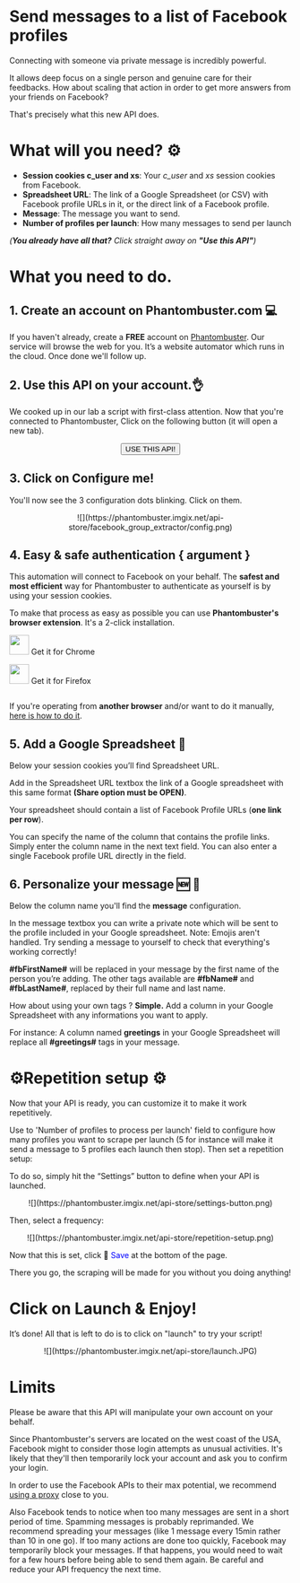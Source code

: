 # Send messages to a list of Facebook profiles

Connecting with someone via private message is incredibly powerful. 

It allows deep focus on a single person and genuine care for their feedbacks. How about scaling that action in order to get more answers from your friends on Facebook?

That's precisely what this new API does.

# What will you need? ⚙️ 

- **Session cookies c\_user and xs**: Your _c\_user_ and _xs_ session cookies from Facebook.
- **Spreadsheet URL**: The link of a Google Spreadsheet (or CSV) with Facebook profile URLs in it, or the direct link of a Facebook profile.
- **Message**: The message you want to send.
- **Number of profiles per launch**: How many messages to send per launch

_(**You already have all that?** Click straight away on **"Use this API"**)_


# What you need to do.
## 1. Create an account on Phantombuster.com 💻
If you haven't already, create a **FREE** account on [Phantombuster](https://phantombuster.com/register). Our service will browse the web for you. It’s a website automator which runs in the cloud. Once done we'll follow up.


## 2. Use this API on your account.👌
We cooked up in our lab a script with first-class attention.
Now that you're connected to Phantombuster, Click on the following button (it will open a new tab).

<center><button type="button" class="btn btn-warning callToAction" onclick="useThisApi()">USE THIS API!</button></center>


## 3. Click on Configure me!
You'll now see the 3 configuration dots blinking. Click on them.

<center>![](https://phantombuster.imgix.net/api-store/facebook_group_extractor/config.png)</center>


## 4. Easy & safe authentication { argument }

This automation will connect to Facebook on your behalf. The **safest and most efficient** way for Phantombuster to authenticate as yourself is by using your session cookies.

To make that process as easy as possible you can use **Phantombuster's browser extension**. It's a 2-click installation.

<div class="row" style="margin: 10px 0px;">
	<div class="col-xs-5 col-xs-offset-1">
		<a href="https://chrome.google.com/webstore/detail/phantombuster/mdlnjfcpdiaclglfbdkbleiamdafilil" 
		target="_blank">
			<div class="btn btn-default text-center" style="display: inline-block; align-items: center;">
				<p style="margin-top: 0px;">
				<img src="https://s3-eu-west-1.amazonaws.com/phantombuster-static/api-store/Browser+Extension/chrome.svg" style="height: 35px; box-shadow: 0px 0px 0px white">
				Get it for Chrome</p>
			</div>
		</a>
	</div>
	<div class="col-xs-5 col-xs-offset-1">
		<a href="https://addons.mozilla.org/fr/firefox/addon/phantombuster/" 
		target="_blank">
			<div class="btn btn-default text-center" style="display: inline-block; align-items: center;">
				<p style="margin-top: 0px;">
				<img src="https://s3-eu-west-1.amazonaws.com/phantombuster-static/api-store/Browser+Extension/firefox.svg" style="height: 35px; box-shadow: 0px 0px 0px white">
				Get it for Firefox</p>
			</div>
		</a>
	</div>	
</div>

If you're operating from **another browser** and/or want to do it manually, [here is how to do it](https://intercom.help/phantombuster/help-home/how-to-get-your-cookies-without-using-our-browser-extension).

## 5. Add a Google Spreadsheet 📑
Below your session cookies you’ll find Spreadsheet URL.

Add in the Spreadsheet URL textbox the link of a Google spreadsheet with this same format **(Share option must be OPEN)**.

Your spreadsheet should contain a list of Facebook Profile URLs (**one link per row**).

You can specify the name of the column that contains the profile links. Simply enter the column name in the next text field.
You can also enter a single Facebook profile URL directly in the field.

## 6. Personalize your message 🆕 💬
Below the column name you'll find the **message** configuration.

In the message textbox you can write a private note which will be sent to the profile included in your Google spreadsheet.
Note: Emojis aren't handled.
Try sending a message to yourself to check that everything's working correctly!


**\#fbFirstName\#** will be replaced in your message by the first name of the person you’re adding.
The other tags available are **\#fbName\#** and **\#fbLastName\#**, replaced by their full name and last name.

How about using your own tags ? <b>Simple.</b>
Add a column in your Google Spreadsheet with any informations you want to apply.

For instance:
A column named **greetings** in your Google Spreadsheet will replace all **\#greetings\#** tags in your message.


# ⚙️️Repetition setup ⚙️

Now that your API is ready, you can customize it to make it work repetitively.

Use to 'Number of profiles to process per launch' field to configure how many profiles you want to scrape per launch (5 for instance will make it send a message to 5 profiles each launch then stop). Then set a repetition setup:

To do so, simply hit the “Settings” button to define when your API is launched.

<center>![](https://phantombuster.imgix.net/api-store/settings-button.png)</center>

Then, select a frequency:

<center>![](https://phantombuster.imgix.net/api-store/repetition-setup.png)</center>

Now that this is set, click 💾 <span style="color:blue">Save</span> at the bottom of the page.

There you go, the scraping will be made for you without you doing anything!


# Click on Launch & Enjoy!
It’s done! All that is left to do is to click on "launch" to try your script!

<center>![](https://phantombuster.imgix.net/api-store/launch.JPG)</center>


# Limits

Please be aware that this API will manipulate your own account on your behalf.

Since Phantombuster's servers are located on the west coast of the USA, Facebook might to consider those login attempts as unusual activities. It's likely that they'll then temporarily lock your account and ask you to confirm your login.

In order to use the Facebook APIs to their max potential, we recommend [using a proxy](https://intercom.help/phantombuster/help-home/setting-up-a-proxy-with-phantombuster) close to you.

Also Facebook tends to notice when too many messages are sent in a short period of time. Spamming messages is probably reprimanded. We recommend spreading your messages (like 1 message every 15min rather than 10 in one go).
If too many actions are done too quickly, Facebook may temporarily block your messages. If that happens, you would need to wait for a few hours before being able to send them again. Be careful and reduce your API frequency the next time.